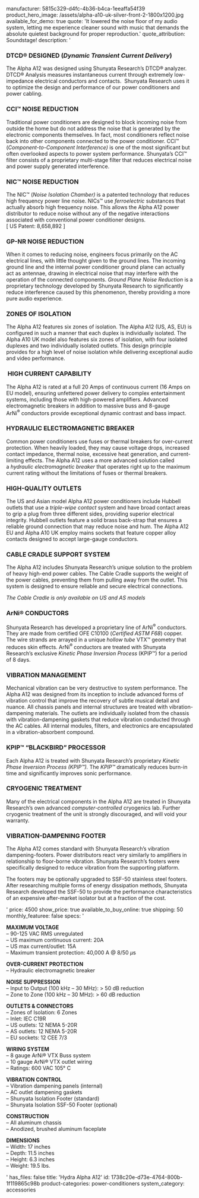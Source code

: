 manufacturer: 5815c329-d4fc-4b36-b4ca-1eeaffa54f39
product_hero_image: /assets/alpha-a10-uk-silver-front-2-1800x1200.jpg
available_for_demo: true
quote: 'It lowered the noise floor of my audio system, letting me experience cleaner sound with music that demands the absolute quietest background for proper reproduction.'
quote_attribution: Soundstage!
description: '<h3>DTCD®&nbsp;DESIGNED (<em>Dynamic Transient Current Delivery</em>)</h3><p>The Alpha A12 was designed using Shunyata Research’s DTCD®<strong>&nbsp;</strong>analyzer. DTCD®&nbsp;Analysis measures instantaneous current through extremely low-impedance electrical conductors and contacts.&nbsp; Shunyata Research uses it to optimize the design and performance of our power conditioners and power cabling.</p><h3>CCI™ NOISE REDUCTION</h3><p>Traditional power conditioners are designed to block incoming noise from outside the home but do not address the noise that is generated by the electronic components themselves. In fact, most conditioners reflect noise back into other components connected to the power conditioner. CCI™ (<em>Component-to-Component Interference)</em>&nbsp;is one of the most significant but often overlooked aspects to power system performance. Shunyata’s CCI™ filter consists of a proprietary multi-stage filter that reduces electrical noise and power supply generated interference.</p><h3>NIC™ NOISE REDUCTION</h3><p>The NIC™ (<em>Noise Isolation Chamber)</em>&nbsp;is a patented technology that reduces high frequency power line noise. NICs™ use&nbsp;<em>ferroelectric</em>&nbsp;substances that actually absorb high frequency noise. This allows the Alpha A12 power distributor to reduce noise without any of the negative interactions associated with conventional power conditioner designs.<br>[&nbsp;US Patent: 8,658,892 ]</p><h3>GP-NR NOISE REDUCTION</h3><p>When it comes to reducing noise, engineers focus primarily on the AC electrical lines, with little thought given to the ground lines. The incoming ground line and the internal power conditioner ground plane can actually act as antennae, drawing in electrical noise that may interfere with the operation of the connected components.&nbsp;<em>Ground Plane Noise Reduction</em>&nbsp;is a proprietary technology developed by Shunyata Research to significantly reduce interference caused by this phenomenon, thereby providing a more pure audio experience.</p><h3>ZONES OF ISOLATION</h3><p>The Alpha A12 features six zones of isolation. The Alpha A12 (US, AS, EU) is configured in such a manner that each duplex is individually isolated. The Alpha A10 UK model also features six zones of isolation, with four isolated duplexes and two individually isolated outlets. This design principle provides for a high level of noise isolation while delivering exceptional audio and video performance.</p><h3>&nbsp;HIGH CURRENT CAPABILITY</h3><p>The Alpha A12 is rated at a full 20 Amps of continuous current (16 Amps on EU model), ensuring unfettered power delivery to complex entertainment systems, including those with high-powered amplifiers. Advanced electromagnetic breakers in addition to massive buss and 8-gauge ArNi<sup>®</sup>&nbsp;conductors provide exceptional dynamic contrast and bass impact.</p><h3>HYDRAULIC ELECTROMAGNETIC BREAKER</h3><p>Common power conditioners use fuses or thermal breakers for over-current protection. When heavily loaded, they may cause voltage drops, increased contact impedance, thermal noise, excessive heat generation, and current-limiting effects. The Alpha A12 uses a more advanced solution called a&nbsp;<em>hydraulic electromagnetic breaker</em>&nbsp;that operates right up to the maximum current rating without the limitations of fuses or thermal breakers.</p><h3>HIGH-QUALITY OUTLETS</h3><p>The US and Asian model Alpha A12 power conditioners include Hubbell outlets that use a&nbsp;<em>triple-wipe contact</em>&nbsp;system and have broad contact areas to grip a plug from three different sides, providing superior electrical integrity. Hubbell outlets feature a solid brass back-strap that ensures a reliable ground connection that may reduce noise and hum. The Alpha A12 EU and Alpha A10 UK employ mains sockets that feature copper alloy contacts designed to accept large-gauge conductors.</p><h3>CABLE CRADLE SUPPORT SYSTEM</h3><p>The Alpha A12 includes Shunyata Research’s unique solution to the problem of heavy high-end power cables. The Cable Cradle supports the weight of the power cables, preventing them from pulling away from the outlet. This system is designed to ensure reliable and secure electrical connections.</p><p><em>The Cable Cradle is only available on US and AS models</em></p><h3>ArNi®&nbsp;CONDUCTORS</h3><p>Shunyata Research has developed a proprietary line of ArNi<sup>®</sup>&nbsp;conductors. They are made from certified OFE C10100 (<em>Certified ASTM F68</em>) copper. The wire strands are arrayed in a unique&nbsp;<em>hollow tube</em>&nbsp;VTX™ geometry that reduces skin effects. ArNi<sup>®&nbsp;</sup>conductors are treated with Shunyata Research’s exclusive&nbsp;<em>Kinetic Phase Inversion Process&nbsp;</em>(KPIP™) for a period of 8 days.</p><h3>VIBRATION MANAGEMENT</h3><p>Mechanical vibration can be very destructive to system performance. The Alpha A12 was designed from its inception to include advanced forms of vibration control that improve the recovery of subtle musical detail and nuance. All chassis panels and internal structures are treated with vibration-dampening materials. The outlets are individually isolated from the chassis with vibration-dampening gaskets that reduce vibration conducted through the AC cables. All internal modules, filters, and electronics are encapsulated in a vibration-absorbent compound.</p><h3>KPIP™ “BLACKBIRD” PROCESSOR</h3><p>Each Alpha A12 is treated with Shunyata Research’s proprietary&nbsp;<em>Kinetic Phase Inversion Process (KPIP™).&nbsp;</em>The<em>&nbsp;KPIP™&nbsp;</em>dramatically reduces burn-in time and significantly improves sonic performance.</p><h3>CRYOGENIC TREATMENT</h3><p>Many of the electrical components in the Alpha A12 are treated in Shunyata Research’s own advanced&nbsp;<em>computer-controlled</em>&nbsp;cryogenics lab. Further cryogenic treatment of the unit is strongly discouraged, and will void your warranty.</p><h3>VIBRATION-DAMPENING FOOTER</h3><p>The Alpha A12 comes standard with Shunyata Research’s vibration dampening-footers. Power distributors react very similarly to amplifiers in relationship to floor-borne vibration. Shunyata Research’s footers were specifically designed to reduce vibration from the supporting platform.</p><p>The footers may be optionally upgraded to SSF-50 stainless steel footers. After researching multiple forms of energy dissipation methods, Shunyata Research developed the SSF-50 to provide the performance characteristics of an expensive after-market isolator but at a fraction of the cost.</p>'
price: 4500
show_price: true
available_to_buy_online: true
shipping: 50
monthly_featuree: false
specs: '<p><strong>MAXIMUM VOLTAGE<br></strong>– 90-125 VAC RMS unregulated<strong><br></strong>– US maximum continuous current: 20A<strong><br></strong>– US max current/outlet: 15A<strong><br></strong>– Maximum transient protection: 40,000 A @ 8/50&nbsp;<em>μ</em>s</p><p><strong>OVER-CURRENT PROTECTION<br></strong>– Hydraulic electromagnetic breaker</p><p><strong>NOISE SUPPRESSION<br></strong>– Input to Output (100 kHz – 30 MHz): &gt; 50 dB reduction<br>– Zone to Zone (100 kHz – 30 MHz): &gt; 60 dB reduction</p><p><strong>OUTLETS &amp; CONNECTORS<br></strong>– Zones of Isolation: 6 Zones<br>– Inlet: IEC C19R<br>– US outlets: 12 NEMA 5-20R<br>– AS outlets: 12 NEMA 5-20R<br>– EU sockets: 12 CEE 7/3</p><p><strong>WIRING SYSTEM<br></strong>– 8 gauge ArNi® VTX Buss system<br>– 10 gauge ArNi® VTX outlet wiring<br>– Ratings: 600 VAC 105° C</p><p><strong>VIBRATION CONTROL<br></strong>– Vibration dampening panels (internal)<br>– AC outlet dampening gaskets<br>– Shunyata Isolation Footer (standard)<br>– Shunyata Isolation SSF-50 Footer (optional)</p><p><strong>CONSTRUCTION<br></strong>– All aluminum chassis<br>– Anodized, brushed aluminum faceplate</p><p><strong>DIMENSIONS<br></strong>– Width: 17 inches<br>– Depth: 11.5 inches<br>– Height: 6.3 inches<br>– Weight: 19.5 lbs.</p>'
has_files: false
title: 'Hydra Alpha A12'
id: 1738c20e-d73e-4764-800b-1f119865c98b
product-categories: power-conditioners
system_category: accessories
